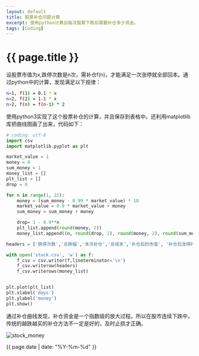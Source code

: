 ```yaml
---
layout: default
title: 股票补仓问题计算
excerpt: 使用python计算出每次股票下跌后需要补仓多少资金。
tags: [Coding]
---
```

{{ page.title }}
================

设股票市值为x,跌停次数是n次，需补仓f(n)，才能满足一次涨停就全部回本。通过python中的计算，发现满足以下规律：

```bash
n=1, f(1) = 0.1 * x
n=2, f(2) = 1.1 * x
n>2, f(n) = f(n-1) * 2
```

使用python3实现了这个股票补仓的计算，并且保存到表格中。还利用matplotlib库把曲线图画了出来，代码如下：

```python
# coding: utf-8
import csv
import matplotlib.pyplot as plt

market_value = 1
money = 0
sum_money = 1
money_list = []
plt_list = []
drop = 0

for n in range(1, 21):
    money = (sum_money - 0.99 * market_value) * 10
    market_value = 0.9 * market_value + money
    sum_money = sum_money + money

    drop= 1 - 0.9**n
    plt_list.append(round(money, 2))
    money_list.append((n, round(drop, 2), round(money, 2), round(sum_money,2), round(market_value,2), round(market_value*1.1,2)))

headers = ['跌停次数','总跌幅','本次补仓','总成本','补仓后的市值', '补仓后涨停时的市值']

with open('stock.csv', 'w') as f:
    f_csv = csv.writer(f,lineterminator='\n')
    f_csv.writerow(headers)
    f_csv.writerows(money_list)


plt.plot(plt_list)
plt.xlabel('days')
plt.ylabel('money')
plt.show()
```

通过补仓曲线发现，补仓资金是一个指数级的放大过程。所以在股市连续下跌中，传统的越跌越买的补仓方法不一定是好的，及时止损才正确。

![stock_money](http://ww3.sinaimg.cn/large/6f76d05ajw1f0r102o774j20go0c574g.jpg)

{{ page.date | date: "%Y-%m-%d" }}
